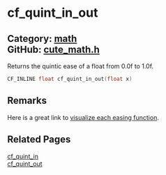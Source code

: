 [](../header.md ':include')

# cf_quint_in_out

Category: [math](/api_reference?id=math)  
GitHub: [cute_math.h](https://github.com/RandyGaul/cute_framework/blob/master/include/cute_math.h)  
---

Returns the quintic ease of a float from 0.0f to 1.0f.

```cpp
CF_INLINE float cf_quint_in_out(float x)
```

## Remarks

Here is a great link to [visualize each easing function](https://easings.net/).

## Related Pages

[cf_quint_in](/math/cf_quint_in.md)  
[cf_quint_out](/math/cf_quint_out.md)  
